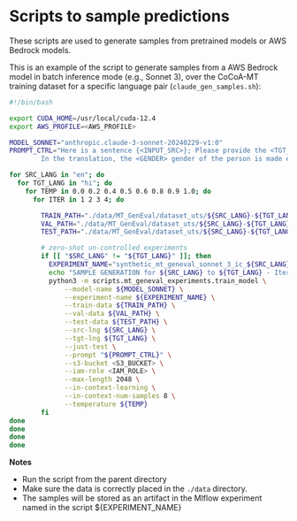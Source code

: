 # Scripts to sample predictions

These scripts are used to generate samples from
pretrained models or AWS Bedrock models.

This is an example of the script to generate samples
from a AWS Bedrock model in batch inference mode (e.g., Sonnet 3),
over the CoCoA-MT training dataset for a specific language pair (`claude_gen_samples.sh`):

```bash
#!/bin/bash

export CUDA_HOME=/usr/local/cuda-12.4
export AWS_PROFILE=<AWS_PROFILE>

MODEL_SONNET="anthropic.claude-3-sonnet-20240229-v1:0"
PROMPT_CTRL="Here is a sentence {<INPUT_SRC>}; Please provide the <TGT_LANG> translation in which every mentioned person's gender is <GENDER> between curly brackets: {<OUTPUT_TGT>};
        In the translation, the <GENDER> gender of the person is made explicit by words such as <GENDER_TOKENS>."

for SRC_LANG in "en"; do
  for TGT_LANG in "hi"; do
    for TEMP in 0.0 0.2 0.4 0.5 0.6 0.8 0.9 1.0; do
      for ITER in 1 2 3 4; do

        TRAIN_PATH="./data/MT_GenEval/dataset_uts/${SRC_LANG}-${TGT_LANG}/train"
        VAL_PATH="./data/MT_GenEval/dataset_uts/${SRC_LANG}-${TGT_LANG}/val"
        TEST_PATH="./data/MT_GenEval/dataset_uts/${SRC_LANG}-${TGT_LANG}/train"

        # zero-shot un-controlled experiments
        if [[ "$SRC_LANG" != "${TGT_LANG}" ]]; then
          EXPERIMENT_NAME="synthetic_mt_geneval_sonnet_3_ic_${SRC_LANG}-${TGT_LANG}"
          echo "SAMPLE GENERATION for ${SRC_LANG} to ${TGT_LANG} - Iter ${ITER}"
          python3 -m scripts.mt_geneval_experiments.train_model \
              --model-name ${MODEL_SONNET} \
              --experiment-name ${EXPERIMENT_NAME} \
              --train-data ${TRAIN_PATH} \
              --val-data ${VAL_PATH} \
              --test-data ${TEST_PATH} \
              --src-lng ${SRC_LANG} \
              --tgt-lng ${TGT_LANG} \
              --just-test \
              --prompt "${PROMPT_CTRL}" \
              --s3-bucket <S3_BUCKET> \
              --iam-role <IAM_ROLE> \
              --max-length 2048 \
              --in-context-learning \
              --in-context-num-samples 8 \
              --temperature ${TEMP}
        fi
done
done
done
done
```

**Notes**
- Run the script from the parent directory
- Make sure the data is correctly placed in the `./data` directory.
- The samples will be stored as an artifact in the Mlflow experiment
named in the script ${EXPERIMENT_NAME}